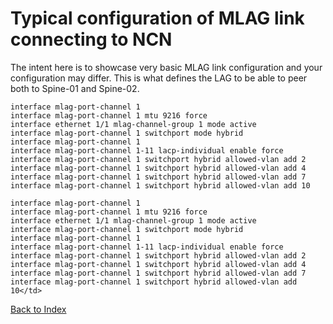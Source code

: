 # Typical configuration of MLAG link connecting to NCN

The intent here is to showcase very basic MLAG link configuration and your configuration may differ. This is what defines the LAG to be able to peer both to Spine-01 and Spine-02.

```text
interface mlag-port-channel 1
interface mlag-port-channel 1 mtu 9216 force
interface ethernet 1/1 mlag-channel-group 1 mode active
interface mlag-port-channel 1 switchport mode hybrid
interface mlag-port-channel 1
interface mlag-port-channel 1-11 lacp-individual enable force
interface mlag-port-channel 1 switchport hybrid allowed-vlan add 2
interface mlag-port-channel 1 switchport hybrid allowed-vlan add 4
interface mlag-port-channel 1 switchport hybrid allowed-vlan add 7
interface mlag-port-channel 1 switchport hybrid allowed-vlan add 10
```

```text
interface mlag-port-channel 1
interface mlag-port-channel 1 mtu 9216 force
interface ethernet 1/1 mlag-channel-group 1 mode active
interface mlag-port-channel 1 switchport mode hybrid
interface mlag-port-channel 1
interface mlag-port-channel 1-11 lacp-individual enable force
interface mlag-port-channel 1 switchport hybrid allowed-vlan add 2
interface mlag-port-channel 1 switchport hybrid allowed-vlan add 4
interface mlag-port-channel 1 switchport hybrid allowed-vlan add 7
interface mlag-port-channel 1 switchport hybrid allowed-vlan add 10</td>
```

[Back to Index](../README.md)
